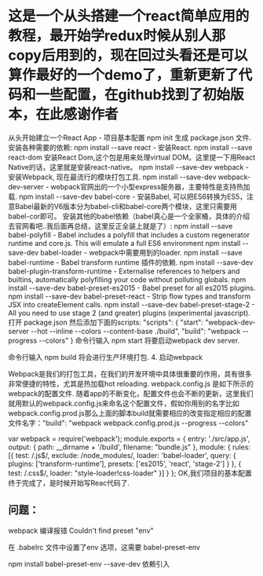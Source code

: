 <h1>这是一个从头搭建一个react简单应用的教程，最开始学redux时候从别人那copy后用到的，现在回过头看还是可以算作最好的一个demo了，重新更新了代码和一些配置，在github找到了初始版本，在此感谢作者</h1>

从头开始建立一个React App - 项目基本配置
npm init 生成 package.json 文件.
安装各种需要的依赖:
npm install --save react - 安装React.
npm install --save react-dom 安装React Dom,这个包是用来处理virtual DOM。这里提一下用React Native的话，这里就是安装react-native。
npm install --save-dev webpack - 安装Webpack, 现在最流行的模块打包工具.
npm install --save-dev webpack-dev-server - webpack官网出的一个小型express服务器，主要特性是支持热加载.
npm install --save-dev babel-core - 安装Babel, 可以把ES6转换为ES5，注意Babel最新的V6版本分为babel-cli和babel-core两个模块，这里只需要用babel-cor即可。
安装其他的babel依赖（babel真心是一个全家桶，具体的介绍去官网看吧..我后面再总结，这里反正全装上就是了）:
npm install --save babel-polyfill - Babel includes a polyfill that includes a custom regenerator runtime and core.js. This will emulate a full ES6 environment
npm install --save-dev babel-loader - webpack中需要用到的loader.
npm install --save babel-runtime - Babel transform runtime 插件的依赖.
npm install --save-dev babel-plugin-transform-runtime - Externalise references to helpers and builtins, automatically polyfilling your code without polluting globals.
npm install --save-dev babel-preset-es2015 - Babel preset for all es2015 plugins.
npm install --save-dev babel-preset-react - Strip flow types and transform JSX into createElement calls.
npm install --save-dev babel-preset-stage-2 - All you need to use stage 2 (and greater) plugins (experimental javascript).
打开 package.json 然后添加下面的scripts:
"scripts": {
  "start": "webpack-dev-server --hot --inline --colors --content-base ./build",
  "build": "webpack --progress --colors"
}
命令行输入 npm start 将要启动webpack dev server.

命令行输入 npm build 将会进行生产环境打包. 4. 启动webpack

Webpack是我们的打包工具，在我们的开发环境中具体很重要的作用，具有很多非常便捷的特性，尤其是热加载hot reloading. webpack.config.js 是如下所示的webpack的配置文件. 随着app的不断变化，配置文件也会不断的更新，这里我们就用默认的webpack.config.js来命名这个配置文件，假如你用别的名字比如webpack.config.prod.js那么上面的脚本build就需要相应的改变指定相应的配置文件名字："build": "webpack webpack.config.prod.js --progress --colors"

var webpack = require('webpack');
module.exports = {
  entry: './src/app.js',
  output: {
      path: __dirname + '/build',
      filename: "bundle.js"
  },
  module: {
      rules: [{
          test: /\.js$/,
          exclude: /node_modules/,
          loader: 'babel-loader',
          query: {
              plugins: ['transform-runtime'],
              presets: ['es2015', 'react', 'stage-2']
          }
      }, {
          test: /\.css$/,
          loader: "style-loader!css-loader"
      }]
  }
};
OK,我们项目的基本配置终于完成了，是时候开始写Reac代码了.



<h2>问题：</h2>
webpack 编译报错 Couldn't find preset "env"

在 .babelrc 文件中设置了env 选项，这需要 babel-preset-env  

npm install babel-preset-env --save-dev 依赖引入

